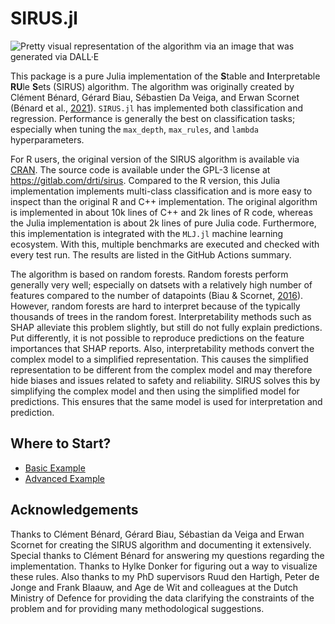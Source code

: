 # SIRUS.jl

![
Pretty visual representation of the algorithm via an image that was generated via DALL·E
](./image/sirus-with-text.webp)

This package is a pure Julia implementation of the **S**table and **I**nterpretable **RU**le **S**ets (SIRUS) algorithm.
The algorithm was originally created by Clément Bénard, Gérard Biau, Sébastien Da Veiga, and Erwan Scornet (Bénard et al., [2021](http://proceedings.mlr.press/v130/benard21a.html)).
`SIRUS.jl` has implemented both classification and regression.
Performance is generally the best on classification tasks; especially when tuning the `max_depth`, `max_rules`, and `lambda` hyperparameters.

For R users, the original version of the SIRUS algorithm is available via [CRAN](https://cran.r-project.org/web/packages/sirus/index.html).
The source code is available under the GPL-3 license at <https://gitlab.com/drti/sirus>.
Compared to the R version, this Julia implementation implements multi-class classification and is more easy to inspect than the original R and C++ implementation.
The original algorithm is implemented in about 10k lines of C++ and 2k lines of R code, whereas the Julia implementation is about 2k lines of pure Julia code.
Furthermore, this implementation is integrated with the `MLJ.jl` machine learning ecosystem.
With this, multiple benchmarks are executed and checked with every test run.
The results are listed in the GitHub Actions summary.

The algorithm is based on random forests.
Random forests perform generally very well; especially on datsets with a relatively high number of features compared to the number of datapoints (Biau & Scornet, [2016](https://doi.org/10.1007/s11749-016-0481-7)).
However, random forests are hard to interpret because of the typically thousands of trees in the random forest.
Interpretability methods such as SHAP alleviate this problem slightly, but still do not fully explain predictions.
Put differently, it is not possible to reproduce predictions on the feature importances that SHAP reports.
Also, interpretability methods convert the complex model to a simplified representation.
This causes the simplified representation to be different from the complex model and may therefore hide biases and issues related to safety and reliability.
SIRUS solves this by simplifying the complex model and then using the simplified model for predictions.
This ensures that the same model is used for interpretation and prediction.

## Where to Start?

- [Basic Example](/dev/basic-example)
- [Advanced Example](/dev/binary-classification)

## Acknowledgements

Thanks to Clément Bénard, Gérard Biau, Sébastian da Veiga and Erwan Scornet for creating the SIRUS algorithm and documenting it extensively.
Special thanks to Clément Bénard for answering my questions regarding the implementation.
Thanks to Hylke Donker for figuring out a way to visualize these rules.
Also thanks to my PhD supervisors Ruud den Hartigh, Peter de Jonge and Frank Blaauw, and Age de Wit and colleagues at the Dutch Ministry of Defence for providing the data clarifying the constraints of the problem and for providing many methodological suggestions.
